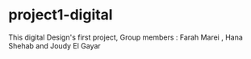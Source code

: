 # project1-digital

This digital Design's first project, 
Group members : 
Farah Marei , Hana Shehab  and Joudy El Gayar

